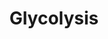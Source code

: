 ---
annotations:
- id: PW:0000025
  parent: classic metabolic pathway
  type: Pathway Ontology
  value: glycolysis/gluconeogenesis pathway
authors:
- Gsu
- Egonw
- MirkoBaranzini
- Mkutmon
- MaintBot
description: This pathway is a based on Glycolysis and Gluconeogenesis (Mus musculus)
  [http://www.wikipathways.org/index.php?title=WP157]
last-edited: 2019-09-17
organisms:
- Mus musculus
redirect_from:
- /index.php/Pathway:WP3586
- /instance/WP3586
revision: null
schema-jsonld:
- '@context': https://schema.org/
  '@id': https://wikipathways.github.io/pathways/WP3586.html
  '@type': Dataset
  creator:
    '@type': Organization
    name: WikiPathways
  description: This pathway is a based on Glycolysis and Gluconeogenesis (Mus musculus)
    [http://www.wikipathways.org/index.php?title=WP157]
  keywords:
  - ''
  - 1,3BP-Glycerate
  - 2P-Glycerate
  - 3P-Glycerate
  - Acetyl-CoA
  - Acyl-CoA
  - Aldoa
  - Aldob
  - Aldoc
  - Dihydroxyacetone-P
  - Dlat
  - Dld
  - Eno3
  - Fbp1
  - Fbp2
  - Fructose 6P
  - Fructose-1,6BP
  - Gapdh
  - Glucose
  - Glucose-6P
  - Glyceraldehyde 3P
  - Glycerol-3-Phosphate
  - Glycogen Metabolism
  - Gpd1
  - Gpi1
  - Hk1
  - Hk2
  - Hk3
  - MPC1
  - MPC2
  - P-enolpyruvate
  - Pdha1
  - Pdha2
  - Pdhb
  - Pdhx
  - Pdk1
  - Pdk2
  - Pdk3
  - Pdk4
  - Pdp1
  - Pdp2
  - Pentose Phosphate Pathway
  - Pfkm
  - Pgam2
  - Pgk1
  - Pgk2
  - Pklr
  - Pkm2
  - Pyruvate
  - Slc2a1
  - Slc2a2
  - Slc2a3
  - Slc2a4
  - Slc2a5
  - TCA cycle
  - Tpi1
  - synthesis
  - triglyceride
  license: CC0
  name: Glycolysis
seo: CreativeWork
title: Glycolysis
wpid: WP3586
---